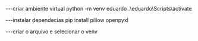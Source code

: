 ---criar ambiente virtual
python -m venv eduardo
.\eduardo\Scripts\activate

---instalar dependecias
pip install pillow openpyxl

---criar o arquivo e selecionar o venv